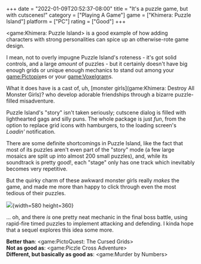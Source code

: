 +++
date = "2022-01-09T20:52:37-08:00"
title = "It's a puzzle game, but with cutscenes!"
category = ["Playing A Game"]
game = ["Khimera: Puzzle Island"]
platform = ["PC"]
rating = ["Good"]
+++

<game:Khimera: Puzzle Island> is a good example of how adding characters with strong personalities can spice up an otherwise-rote game design.

I mean, not to overly impugne Puzzle Island's roteness - it's got solid controls, and a large <i>amount</i> of puzzles - but it certainly doesn't have big enough grids or unique enough mechanics to stand out among your <game:Pictopix>es or your <game:Voxelgram>s.

What it does have is a cast of, uh, [monster girls](game:Khimera: Destroy All Monster Girls)? who develop adorable friendships through a bizarre puzzle-filled misadventure.

Puzzle Island's "story" isn't taken seriously; cutscene dialog is filled with lighthearted gags and silly puns.  The whole package is just <i>fun</i>, from the option to replace grid icons with hamburgers, to the loading screen's <i>Loadin'</i> notification.

There are some definite shortcomings in Puzzle Island, like the fact that most of its puzzles aren't even part of the "story" mode (a few large mosaics are split up into almost 200 small puzzles), and, while its soundtrack is pretty good!, each "stage" only has one track which inevitably becomes very repetitive.

But the quirky charm of these awkward monster girls really <i>makes</i> the game, and made me more than happy to click through even the most tedious of their puzzles.

![](%site.BaseURL%khimerapuzzleisland_100percentshirt.jpg){width=580 height=360}

... oh, and there <i>is</i> one pretty neat mechanic in the final boss battle, using rapid-fire timed puzzles to implement attacking and defending.  I kinda hope that a sequel explores this idea some more.

<b>Better than</b>: <game:PictoQuest: The Cursed Grids>  
<b>Not as good as</b>: <game:Piczle Cross Adventure>  
<b>Different, but basically as good as</b>: <game:Murder by Numbers>
